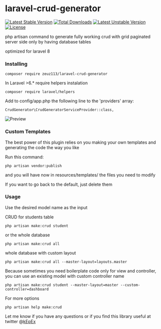 # laravel-crud-generator

[![Latest Stable Version](https://poser.pugx.org/kepex/laravel-crud-generator/v/stable)](https://packagist.org/packages/kepex/laravel-crud-generator) [![Total Downloads](https://poser.pugx.org/kepex/laravel-crud-generator/downloads)](https://packagist.org/packages/kepex/laravel-crud-generator) [![Latest Unstable Version](https://poser.pugx.org/kepex/laravel-crud-generator/v/unstable)](https://packagist.org/packages/kepex/laravel-crud-generator) [![License](https://poser.pugx.org/kepex/laravel-crud-generator/license)](https://packagist.org/packages/kepex/laravel-crud-generator)

php artisan command to generate fully working crud with grid paginated server side only by having database tables
 
optimized for laravel 8

### Installing
```
composer require zeuz113/laravel-crud-generator
```
In Laravel >6.* require helpers instalation
```
composer require laravel/helpers
```

Add to config/app.php the following line to the 'providers' array:
```
CrudGenerator\CrudGeneratorServiceProvider::class,
```

![Preview](https://raw.githubusercontent.com/kEpEx/laravel-crud-generator/master/preview.gif)

### Custom Templates

The best power of this plugin relies on you making your own templates and generating the code the way you like

Run this command:
```
php artisan vendor:publish
```
and you will have now in resources/templates/ the files you need to modify

If you want to go back to the default, just delete them

### Usage

Use the desired model name as the input 


CRUD for students table
```
php artisan make:crud student
```
or the whole database
```
php artisan make:crud all
```
whole database with custom layout
```
php artisan make:crud all --master-layout=layouts.master 
```
Because sometimes you need boilerplate code only for view and controller, you can use an existing model with custom controller name
```
php artisan make:crud student --master-layout=master --custom-controller=dashboard	
```
For more options 
```
php artisan help make:crud
```


Let me know if you have any questions or if you find this library useful at twitter @[kEpEx](https://twitter.com/kepex)
